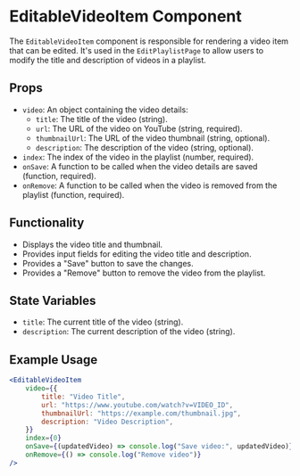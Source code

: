 # EditableVideoItem Component

The `EditableVideoItem` component is responsible for rendering a video item that can be edited. It's used in the `EditPlaylistPage` to allow users to modify the title and description of videos in a playlist.

## Props

-   `video`: An object containing the video details:
    -   `title`: The title of the video (string).
    -   `url`: The URL of the video on YouTube (string, required).
    -   `thumbnailUrl`: The URL of the video thumbnail (string, optional).
    -   `description`: The description of the video (string, optional).
-   `index`: The index of the video in the playlist (number, required).
-   `onSave`: A function to be called when the video details are saved (function, required).
-   `onRemove`: A function to be called when the video is removed from the playlist (function, required).

## Functionality

-   Displays the video title and thumbnail.
-   Provides input fields for editing the video title and description.
-   Provides a "Save" button to save the changes.
-   Provides a "Remove" button to remove the video from the playlist.

## State Variables

-   `title`: The current title of the video (string).
-   `description`: The current description of the video (string).

## Example Usage

```jsx
<EditableVideoItem
    video={{
        title: "Video Title",
        url: "https://www.youtube.com/watch?v=VIDEO_ID",
        thumbnailUrl: "https://example.com/thumbnail.jpg",
        description: "Video Description",
    }}
    index={0}
    onSave={(updatedVideo) => console.log("Save video:", updatedVideo)}
    onRemove={() => console.log("Remove video")}
/>
